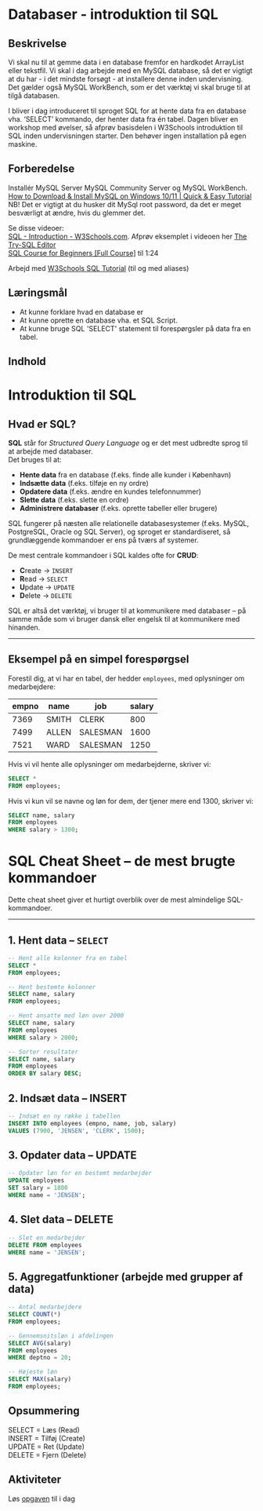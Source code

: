 # Databaser - introduktion til SQL

## Beskrivelse
Vi skal nu til at gemme data i en database fremfor en hardkodet ArrayList eller tekstfil.
Vi skal i dag arbejde med en MySQL database, så det er vigtigt at du har - i det mindste forsøgt - at installere denne inden undervisning.  Det gælder også MySQL WorkBench, som er det værktøj vi skal bruge til at tilgå databasen. 

I bliver i dag introduceret til sproget SQL for at hente data fra en database vha. ‘SELECT’ kommando, der henter data fra én tabel.
Dagen bliver en workshop med øvelser, så afprøv basisdelen i W3Schools introduktion til SQL inden undervisningen starter. Den behøver ingen installation på egen maskine.

## Forberedelse
Installér MySQL Server MySQL Community Server og MySQL WorkBench.  
[How to Download & Install MySQL on Windows 10/11 | Quick & Easy Tutorial](https://www.youtube.com/watch?v=AaISTiooIVU)  
NB! Det er vigtigt at du husker dit MySql root password, da det er meget besværligt at ændre, hvis du glemmer det. 

Se disse videoer:  
[SQL - Introduction - W3Schools.com](https://www.youtube.com/watch?v=zpnHsWOy0RY). Afprøv eksemplet i videoen her [The Try-SQL Editor](https://www.w3schools.com/sql/trysql.asp?filename=trysql_select_all)  
[SQL Course for Beginners [Full Course]](https://www.youtube.com/watch?v=7S_tz1z_5bA) til 1:24

Arbejd med [W3Schools SQL Tutorial](https://www.w3schools.com/sql/) (til og med aliases)

## Læringsmål
- At kunne forklare hvad en database er
- At kunne oprette en database vha. et SQL Script.
- At kunne bruge SQL 'SELECT' statement til forespørgsler på data fra en tabel.

## Indhold
# Introduktion til SQL  

## Hvad er SQL?  

**SQL** står for *Structured Query Language* og er det mest udbredte sprog til at arbejde med databaser.  
Det bruges til at:  

- **Hente data** fra en database (f.eks. finde alle kunder i København)  
- **Indsætte data** (f.eks. tilføje en ny ordre)  
- **Opdatere data** (f.eks. ændre en kundes telefonnummer)  
- **Slette data** (f.eks. slette en ordre)  
- **Administrere databaser** (f.eks. oprette tabeller eller brugere)  

SQL fungerer på næsten alle relationelle databasesystemer (f.eks. MySQL, PostgreSQL, Oracle og SQL Server), og sproget er standardiseret, så grundlæggende kommandoer er ens på tværs af systemer.  

De mest centrale kommandoer i SQL kaldes ofte for **CRUD**:  
- **C**reate → `INSERT`  
- **R**ead → `SELECT`  
- **U**pdate → `UPDATE`  
- **D**elete → `DELETE`  

SQL er altså det værktøj, vi bruger til at kommunikere med databaser – på samme måde som vi bruger dansk eller engelsk til at kommunikere med hinanden.  

---

## Eksempel på en simpel forespørgsel  

Forestil dig, at vi har en tabel, der hedder `employees`, med oplysninger om medarbejdere:  

| empno | name     | job        | salary |
|-------|----------|------------|--------|
| 7369  | SMITH    | CLERK      | 800    |
| 7499  | ALLEN    | SALESMAN   | 1600   |
| 7521  | WARD     | SALESMAN   | 1250   |

Hvis vi vil hente alle oplysninger om medarbejderne, skriver vi:  

```sql
SELECT * 
FROM employees;
```
Hvis vi kun vil se navne og løn for dem, der tjener mere end 1300, skriver vi:  
```sql
SELECT name, salary
FROM employees
WHERE salary > 1300;
```
# SQL Cheat Sheet – de mest brugte kommandoer  

Dette cheat sheet giver et hurtigt overblik over de mest almindelige SQL-kommandoer.  

---

## 1. Hent data – `SELECT`  
```sql
-- Hent alle kolonner fra en tabel
SELECT * 
FROM employees;

-- Hent bestemte kolonner
SELECT name, salary 
FROM employees;

-- Hent ansatte med løn over 2000
SELECT name, salary 
FROM employees
WHERE salary > 2000;

-- Sorter resultater
SELECT name, salary 
FROM employees
ORDER BY salary DESC;
```
## 2. Indsæt data – INSERT
```sql
-- Indsæt en ny række i tabellen
INSERT INTO employees (empno, name, job, salary)
VALUES (7900, 'JENSEN', 'CLERK', 1500);
```
## 3. Opdater data – UPDATE
```sql
-- Opdater løn for en bestemt medarbejder
UPDATE employees
SET salary = 1800
WHERE name = 'JENSEN';
```
## 4. Slet data – DELETE
```sql
-- Slet en medarbejder
DELETE FROM employees
WHERE name = 'JENSEN';
```

## 5. Aggregatfunktioner (arbejde med grupper af data)
```sql
-- Antal medarbejdere
SELECT COUNT(*) 
FROM employees;

-- Gennemsnitsløn i afdelingen
SELECT AVG(salary) 
FROM employees
WHERE deptno = 20;

-- Højeste løn
SELECT MAX(salary) 
FROM employees;
```
## Opsummering  
SELECT = Læs (Read)  
INSERT = Tilføj (Create)  
UPDATE = Ret (Update)  
DELETE = Fjern (Delete)  

## Aktiviteter  
Løs [opgaven](opgave.md) til i dag
